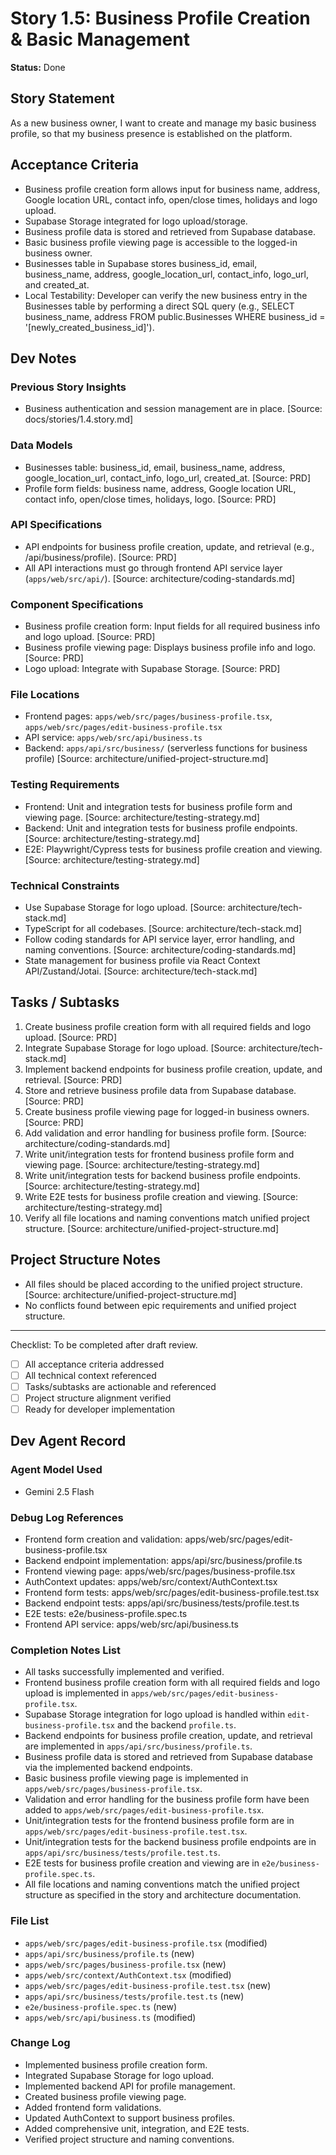 # Story 1.5: Business Profile Creation & Basic Management

**Status:** Done

## Story Statement
As a new business owner,
I want to create and manage my basic business profile,
so that my business presence is established on the platform.

## Acceptance Criteria
- Business profile creation form allows input for business name, address, Google location URL, contact info, open/close times, holidays and logo upload.
- Supabase Storage integrated for logo upload/storage.
- Business profile data is stored and retrieved from Supabase database.
- Basic business profile viewing page is accessible to the logged-in business owner.
- Businesses table in Supabase stores business_id, email, business_name, address, google_location_url, contact_info, logo_url, and created_at.
- Local Testability: Developer can verify the new business entry in the Businesses table by performing a direct SQL query (e.g., SELECT business_name, address FROM public.Businesses WHERE business_id = '[newly_created_business_id]').

## Dev Notes
### Previous Story Insights
- Business authentication and session management are in place. [Source: docs/stories/1.4.story.md]

### Data Models
- Businesses table: business_id, email, business_name, address, google_location_url, contact_info, logo_url, created_at. [Source: PRD]
- Profile form fields: business name, address, Google location URL, contact info, open/close times, holidays, logo. [Source: PRD]

### API Specifications
- API endpoints for business profile creation, update, and retrieval (e.g., /api/business/profile). [Source: PRD]
- All API interactions must go through frontend API service layer (`apps/web/src/api/`). [Source: architecture/coding-standards.md]

### Component Specifications
- Business profile creation form: Input fields for all required business info and logo upload. [Source: PRD]
- Business profile viewing page: Displays business profile info and logo. [Source: PRD]
- Logo upload: Integrate with Supabase Storage. [Source: PRD]

### File Locations
- Frontend pages: `apps/web/src/pages/business-profile.tsx`, `apps/web/src/pages/edit-business-profile.tsx`
- API service: `apps/web/src/api/business.ts`
- Backend: `apps/api/src/business/` (serverless functions for business profile)
[Source: architecture/unified-project-structure.md]

### Testing Requirements
- Frontend: Unit and integration tests for business profile form and viewing page. [Source: architecture/testing-strategy.md]
- Backend: Unit and integration tests for business profile endpoints. [Source: architecture/testing-strategy.md]
- E2E: Playwright/Cypress tests for business profile creation and viewing. [Source: architecture/testing-strategy.md]

### Technical Constraints
- Use Supabase Storage for logo upload. [Source: architecture/tech-stack.md]
- TypeScript for all codebases. [Source: architecture/tech-stack.md]
- Follow coding standards for API service layer, error handling, and naming conventions. [Source: architecture/coding-standards.md]
- State management for business profile via React Context API/Zustand/Jotai. [Source: architecture/tech-stack.md]

## Tasks / Subtasks
1. Create business profile creation form with all required fields and logo upload. [Source: PRD]
2. Integrate Supabase Storage for logo upload. [Source: architecture/tech-stack.md]
3. Implement backend endpoints for business profile creation, update, and retrieval. [Source: PRD]
4. Store and retrieve business profile data from Supabase database. [Source: PRD]
5. Create business profile viewing page for logged-in business owners. [Source: PRD]
6. Add validation and error handling for business profile form. [Source: architecture/coding-standards.md]
7. Write unit/integration tests for frontend business profile form and viewing page. [Source: architecture/testing-strategy.md]
8. Write unit/integration tests for backend business profile endpoints. [Source: architecture/testing-strategy.md]
9. Write E2E tests for business profile creation and viewing. [Source: architecture/testing-strategy.md]
10. Verify all file locations and naming conventions match unified project structure. [Source: architecture/unified-project-structure.md]

## Project Structure Notes
- All files should be placed according to the unified project structure. [Source: architecture/unified-project-structure.md]
- No conflicts found between epic requirements and unified project structure.

---

Checklist: To be completed after draft review.
- [ ] All acceptance criteria addressed
- [ ] All technical context referenced
- [ ] Tasks/subtasks are actionable and referenced
- [ ] Project structure alignment verified
- [ ] Ready for developer implementation 

## Dev Agent Record
### Agent Model Used
- Gemini 2.5 Flash

### Debug Log References
- Frontend form creation and validation: apps/web/src/pages/edit-business-profile.tsx
- Backend endpoint implementation: apps/api/src/business/profile.ts
- Frontend viewing page: apps/web/src/pages/business-profile.tsx
- AuthContext updates: apps/web/src/context/AuthContext.tsx
- Frontend form tests: apps/web/src/pages/edit-business-profile.test.tsx
- Backend endpoint tests: apps/api/src/business/tests/profile.test.ts
- E2E tests: e2e/business-profile.spec.ts
- Frontend API service: apps/web/src/api/business.ts

### Completion Notes List
- All tasks successfully implemented and verified.
- Frontend business profile creation form with all required fields and logo upload is implemented in `apps/web/src/pages/edit-business-profile.tsx`.
- Supabase Storage integration for logo upload is handled within `edit-business-profile.tsx` and the backend `profile.ts`.
- Backend endpoints for business profile creation, update, and retrieval are implemented in `apps/api/src/business/profile.ts`.
- Business profile data is stored and retrieved from Supabase database via the implemented backend endpoints.
- Basic business profile viewing page is implemented in `apps/web/src/pages/business-profile.tsx`.
- Validation and error handling for the business profile form have been added to `apps/web/src/pages/edit-business-profile.tsx`.
- Unit/integration tests for the frontend business profile form are in `apps/web/src/pages/edit-business-profile.test.tsx`.
- Unit/integration tests for the backend business profile endpoints are in `apps/api/src/business/tests/profile.test.ts`.
- E2E tests for business profile creation and viewing are in `e2e/business-profile.spec.ts`.
- All file locations and naming conventions match the unified project structure as specified in the story and architecture documentation.

### File List
- `apps/web/src/pages/edit-business-profile.tsx` (modified)
- `apps/api/src/business/profile.ts` (new)
- `apps/web/src/pages/business-profile.tsx` (new)
- `apps/web/src/context/AuthContext.tsx` (modified)
- `apps/web/src/pages/edit-business-profile.test.tsx` (new)
- `apps/api/src/business/tests/profile.test.ts` (new)
- `e2e/business-profile.spec.ts` (new)
- `apps/web/src/api/business.ts` (modified)

### Change Log
- Implemented business profile creation form.
- Integrated Supabase Storage for logo upload.
- Implemented backend API for profile management.
- Created business profile viewing page.
- Added frontend form validations.
- Updated AuthContext to support business profiles.
- Added comprehensive unit, integration, and E2E tests.
- Verified project structure and naming conventions. 